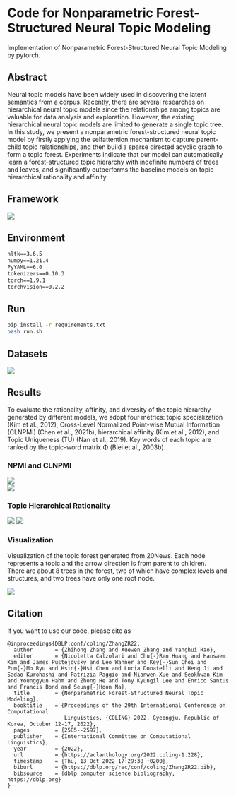 # Code for Nonparametric Forest-Structured Neural Topic Modeling

Implementation of Nonparametric Forest-Structured Neural Topic Modeling by pytorch.


## Abstract  

Neural topic models have been widely used in discovering the latent semantics from a corpus. Recently, there are several researches on hierarchical neural topic models since the relationships among topics are valuable for data analysis and exploration. However, the existing hierarchical neural topic models are limited to generate a single topic tree. In this study, we present a nonparametric forest-structured neural topic model by firstly applying the selfattention mechanism to capture parent-child topic relationships, and then build a sparse directed acyclic graph to form a topic forest. Experiments indicate that our model can automatically learn a forest-structured topic hierarchy with indefinite numbers of trees and leaves, and significantly outperforms the baseline models on topic hierarchical rationality and affinity.

## Framework
![](./imgs/framework.png)

<!-- the structure of nFNTM -->


## Environment

```txt
nltk==3.6.5
numpy==1.21.4
PyYAML==6.0
tokenizers==0.10.3
torch==1.9.1
torchvision==0.2.2
```

## Run

```bash
pip install -r requirements.txt
bash run.sh
```
## Datasets

![](./imgs/datasets.png)

<!-- the statistics of datasets -->

## Results
To evaluate the rationality, affinity, and diversity of the topic hierarchy generated by different models, we adopt four metrics: topic specialization (Kim et al., 2012), Cross-Level Normalized Point-wise Mutual Information (CLNPMI) (Chen et al., 2021b), hierarchical affinity (Kim et al., 2012), and Topic Uniqueness (TU) (Nan et al.,
2019). Key words of each topic are ranked by the topic-word matrix Φ (Blei et al., 2003b).
### NPMI and CLNPMI

![](./imgs/hierchical_metric.png)<br/>
![](./imgs/npmi.png)


### Topic Hierarchical Rationality
![](./imgs/visulation.png) ![](./imgs/ts.png)<br/>

<!-- ![](./imgs/ablation.png) -->

### Visualization
Visualization of the topic forest generated from 20News. Each node represents a topic and the arrow direction is from parent to children.   
There are about 8 trees in the forest, two of which have complex levels and structures, and two trees have only one root node.

![](./imgs/20news.png)

## Citation
If you want to use our code, please cite as
```
@inproceedings{DBLP:conf/coling/ZhangZR22,
  author       = {Zhihong Zhang and Xuewen Zhang and Yanghui Rao},
  editor       = {Nicoletta Calzolari and Chu{-}Ren Huang and Hansaem Kim and James Pustejovsky and Leo Wanner and Key{-}Sun Choi and Pum{-}Mo Ryu and Hsin{-}Hsi Chen and Lucia Donatelli and Heng Ji and Sadao Kurohashi and Patrizia Paggio and Nianwen Xue and Seokhwan Kim and Younggyun Hahm and Zhong He and Tony Kyungil Lee and Enrico Santus and Francis Bond and Seung{-}Hoon Na},
  title        = {Nonparametric Forest-Structured Neural Topic Modeling},
  booktitle    = {Proceedings of the 29th International Conference on Computational
                  Linguistics, {COLING} 2022, Gyeongju, Republic of Korea, October 12-17, 2022},
  pages        = {2585--2597},
  publisher    = {International Committee on Computational Linguistics},
  year         = {2022},
  url          = {https://aclanthology.org/2022.coling-1.228},
  timestamp    = {Thu, 13 Oct 2022 17:29:38 +0200},
  biburl       = {https://dblp.org/rec/conf/coling/ZhangZR22.bib},
  bibsource    = {dblp computer science bibliography, https://dblp.org}
}
```
